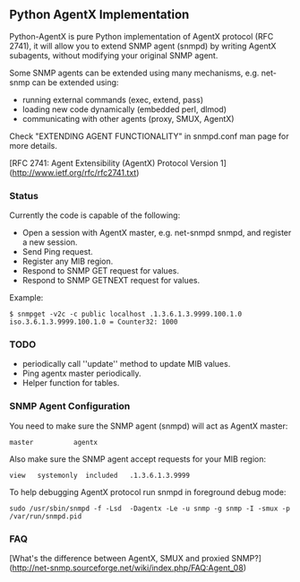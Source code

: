 ## Python AgentX Implementation

Python-AgentX is pure Python implementation of AgentX protocol (RFC 2741), it will allow you to extend SNMP agent (snmpd) by writing AgentX subagents, without modifying your original SNMP agent.

Some SNMP agents can be extended using many mechanisms, e.g. net-snmp can be extended using:

* running external commands (exec, extend, pass)
* loading new code dynamically (embedded perl, dlmod)
* communicating with other agents (proxy, SMUX, AgentX)

Check "EXTENDING AGENT FUNCTIONALITY" in snmpd.conf man page for more details.

[RFC 2741: Agent Extensibility (AgentX) Protocol Version 1]
(http://www.ietf.org/rfc/rfc2741.txt)

### Status

Currently the code is capable of the following:

* Open a session with AgentX master, e.g. net-snmpd snmpd, and register a new session.
* Send Ping request.
* Register any MIB region.
* Respond to SNMP GET request for values.
* Respond to SNMP GETNEXT request for values.


Example:

    $ snmpget -v2c -c public localhost .1.3.6.1.3.9999.100.1.0
    iso.3.6.1.3.9999.100.1.0 = Counter32: 1000


### TODO

* periodically call ''update'' method to update MIB values.
* Ping agentx master periodically.
* Helper function for tables.


### SNMP Agent Configuration

You need to make sure the SNMP agent (snmpd) will act as AgentX master:

    master          agentx

Also make sure the SNMP agent accept requests for your MIB region:

    view   systemonly  included   .1.3.6.1.3.9999

To help debugging AgentX protocol run snmpd in foreground debug mode:

    sudo /usr/sbin/snmpd -f -Lsd  -Dagentx -Le -u snmp -g snmp -I -smux -p /var/run/snmpd.pid

### FAQ

[What's the difference between AgentX, SMUX and proxied SNMP?]
(http://net-snmp.sourceforge.net/wiki/index.php/FAQ:Agent_08)
